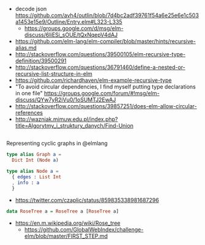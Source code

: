 - decode json https://github.com/avh4/outlin/blob/7d4bc2adf39761f54a6e25e6e1c503a1453e15e9/Outline/Entry.elm#L323-L335
  - https://groups.google.com/d/msg/elm-discuss/6IiESi_sOUE/tQxNqepV4dAJ
- https://github.com/elm-lang/elm-compiler/blob/master/hints/recursive-alias.md
- http://stackoverflow.com/questions/39500105/elm-recursive-type-definition/39500291
- http://stackoverflow.com/questions/36791460/define-a-nested-or-recursive-list-structure-in-elm
- https://github.com/richardhaven/elm-example-recursive-type
- "To avoid circular dependencies, I find myself putting type declarations in one file" https://groups.google.com/forum/#!msg/elm-discuss/QYw7yR2iVu0/1oSUMTJ2EwAJ
- http://stackoverflow.com/questions/39857251/does-elm-allow-circular-references
- http://wazniak.mimuw.edu.pl/index.php?title=Algorytmy_i_struktury_danych/Find-Union

##

Representing cyclic graphs in @elmlang

```elm
type alias Graph a =
  Dict Int (Node a)

type alias Node a =
  { edges : List Int
  , info : a
  }
```

- https://twitter.com/czaplic/status/859835338981687296

```haskell
data RoseTree a = RoseTree a [RoseTree a]
```

- https://en.m.wikipedia.org/wiki/Rose_tree
  - https://github.com/GlobalWebIndex/challenge-elm/blob/master/FIRST_STEP.md
